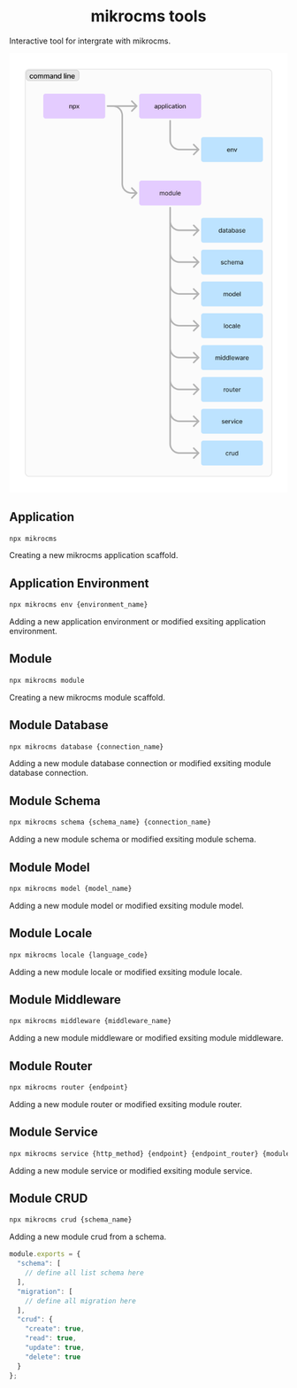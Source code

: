 <h1  align="center">mikrocms tools</h1>

Interactive tool for intergrate with mikrocms.

![mikrocms command lines](./commandlines.png)

## Application

```bash
npx mikrocms
```

Creating a new mikrocms application scaffold.

## Application Environment

```bash
npx mikrocms env {environment_name}
```

Adding a new application environment or modified exsiting application environment.

## Module

```bash
npx mikrocms module
```

Creating a new mikrocms module scaffold.

## Module Database

```bash
npx mikrocms database {connection_name}
```

Adding a new module database connection or modified exsiting module database connection.

## Module Schema

```bash
npx mikrocms schema {schema_name} {connection_name}
```

Adding a new module schema or modified exsiting module schema.

## Module Model

```bash
npx mikrocms model {model_name}
```

Adding a new module model or modified exsiting module model.

## Module Locale

```bash
npx mikrocms locale {language_code}
```

Adding a new module locale or modified exsiting module locale.

## Module Middleware

```bash
npx mikrocms middleware {middleware_name}
```

Adding a new module middleware or modified exsiting module middleware.

## Module Router

```bash
npx mikrocms router {endpoint}
```

Adding a new module router or modified exsiting module router.

## Module Service

```bash
npx mikrocms service {http_method} {endpoint} {endpoint_router} {module_router}
```

Adding a new module service or modified exsiting module service.

## Module CRUD

```bash
npx mikrocms crud {schema_name}
```

Adding a new module crud from a schema.

```js
module.exports = {
  "schema": [
    // define all list schema here
  ],
  "migration": [
    // define all migration here
  ],
  "crud": {
    "create": true,
    "read": true,
    "update": true,
    "delete": true
  }
};
```
